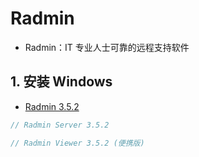 # Radmin

- Radmin：IT 专业人士可靠的远程支持软件

## 1. 安装 Windows

- [Radmin 3.5.2](https://www.radmin.cn/download/)

```c#
// Radmin Server 3.5.2

// Radmin Viewer 3.5.2 (便携版)

```
